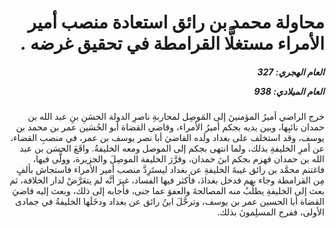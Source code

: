 <h1 dir="rtl">محاولة محمد بن رائق استعادة منصب أمير الأمراء مستغلًّا القرامطة في تحقيق غرضه .</h1>

<h5 dir="rtl">العام الهجري:  327

العام الميلادي: 938

</h5>

<p dir="rtl">خرج الراضي أميرُ المؤمنينَ إلى المَوصِل لمحاربةِ ناصرِ الدولة الحسَنِ بنِ عبد الله بن حمدان نائبِها، وبين يديه بجكم أميرُ الأمراء، وقاضي القضاة أبو الحُسَين عمر بن محمد بن يوسف، وقد استخلف على بغداد ولَده القاضيَ أبا نصر يوسف بن عمر، في منصبِ القضاء، عن أمرِ الخليفةِ بذلك، ولما انتهى بجكم إلى الموصل ومعه الخليفةُ. واقَعَ الحسَن بن عبد الله بن حمدان فهزم بجكم ابنَ حمدان، وقرَّرَ الخليفة الموصِلَ والجزيرة، وولَّى فيها، فاغتنم محمَّد بن رائق غيبةَ الخليفةِ عن بغداد ليستَرِدَّ منصب أمير الأمراء فاستجاش بألفٍ مِن القرامطة وجاء بهم فدخل بغدادَ، فأكثر فيها الفساد، غيرَ أنَّه لم يتعَرَّضْ لدار الخلافة، ثم بعث إلى الخليفةِ يطلُبُ منه المصالحةَ والعفوَ عما جنى، فأجابه إلى ذلك، وبعث إليه قاضيَ القضاة أبا الحسين عمر بن يوسف، وترحَّلَ ابنُ رائق عن بغداد ودخَلَها الخليفةُ في جمادى الأولى، ففرح المسلِمونَ بذلك.</p></br>
